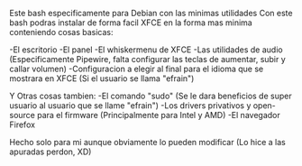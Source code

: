 Este bash especificamente para Debian con las minimas utilidades 
Con este bash podras instalar de forma facil XFCE en la forma mas minima conteniendo cosas basicas:

-El escritorio 
-El panel 
-El whiskermenu de XFCE
-Las utilidades de audio (Especificamente Pipewire, falta configurar las teclas de aumentar, subir y callar volumen)
-Configuracion a elegir al final para el idioma que se mostrara en XFCE (Si el usuario se llama "efrain")

Y Otras cosas tambien:
-El comando "sudo" (Se le dara beneficios de super usuario al usuario que se llame "efrain")
-Los drivers privativos y open-source para el firmware (Principalmente para Intel y AMD)
-El navegador Firefox

Hecho solo para mi aunque obviamente lo pueden modificar (Lo hice a las apuradas perdon, XD)
